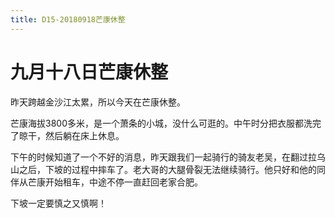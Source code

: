```yaml
---
title: D15-20180918芒康休整
---
```


# 九月十八日芒康休整

昨天跨越金沙江太累，所以今天在芒康休整。

芒康海拔3800多米，是一个萧条的小城，没什么可逛的。中午时分把衣服都洗完了晾干，然后躺在床上休息。

下午的时候知道了一个不好的消息，昨天跟我们一起骑行的骑友老吴，在翻过拉乌山之后，下坡的过程中摔车了。老大哥的大腿骨裂无法继续骑行。他只好和他的同伴从芒康开始租车，中途不停一直赶回老家合肥。

下坡一定要慎之又慎啊！